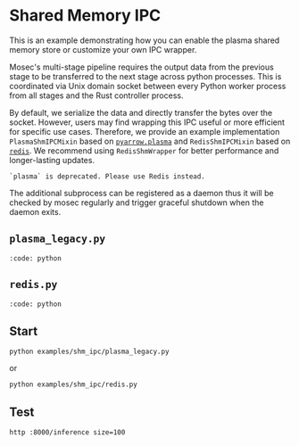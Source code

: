 # Shared Memory IPC

This is an example demonstrating how you can enable the plasma shared memory store or customize your own IPC wrapper.

Mosec's multi-stage pipeline requires the output data from the previous stage to be transferred to the next stage across python processes. This is coordinated via Unix domain socket between every Python worker process from all stages and the Rust controller process.

By default, we serialize the data and directly transfer the bytes over the socket. However, users may find wrapping this IPC useful or more efficient for specific use cases. Therefore, we provide an example implementation `PlasmaShmIPCMixin` based on [`pyarrow.plasma`](https://arrow.apache.org/docs/11.0/python/plasma.html) and `RedisShmIPCMixin` based on [`redis`](https://pypi.org/project/redis). We recommend using `RedisShmWrapper` for better performance and longer-lasting updates.

```{warning}
`plasma` is deprecated. Please use Redis instead.
```

The additional subprocess can be registered as a daemon thus it will be checked by mosec regularly and trigger graceful shutdown when the daemon exits.

## **`plasma_legacy.py`**

```{include} ../../../examples/shm_ipc/plasma_legacy.py
:code: python
```
## **`redis.py`**

```{include} ../../../examples/shm_ipc/redis.py
:code: python
```

## Start

```shell
python examples/shm_ipc/plasma_legacy.py
```

or

```shell
python examples/shm_ipc/redis.py
```
## Test

```shell
http :8000/inference size=100
```
